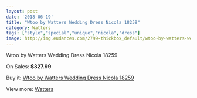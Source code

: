 ```yaml
---
layout: post
date: '2018-06-19'
title: "Wtoo by Watters Wedding Dress Nicola 18259"
category: Watters
tags: ["style","special","unique","nicola","dress"]
image: http://img.eudances.com/2799-thickbox_default/wtoo-by-watters-wedding-dress-nicola-18259.jpg
---
```

Wtoo by Watters Wedding Dress Nicola 18259

On Sales: **$327.99**
<a href="https://www.eudances.com/en/watters/954-wtoo-by-watters-wedding-dress-nicola-18259.html"><amp-img layout="responsive" width="600" height="600" src="//img.eudances.com/2799-thickbox_default/wtoo-by-watters-wedding-dress-nicola-18259.jpg" alt="Wtoo by Watters Wedding Dress Nicola 18259 0" /></a>
<a href="https://www.eudances.com/en/watters/954-wtoo-by-watters-wedding-dress-nicola-18259.html"><amp-img layout="responsive" width="600" height="600" src="//img.eudances.com/2801-thickbox_default/wtoo-by-watters-wedding-dress-nicola-18259.jpg" alt="Wtoo by Watters Wedding Dress Nicola 18259 1" /></a>
<a href="https://www.eudances.com/en/watters/954-wtoo-by-watters-wedding-dress-nicola-18259.html"><amp-img layout="responsive" width="600" height="600" src="//img.eudances.com/2800-thickbox_default/wtoo-by-watters-wedding-dress-nicola-18259.jpg" alt="Wtoo by Watters Wedding Dress Nicola 18259 2" /></a>

Buy it: [Wtoo by Watters Wedding Dress Nicola 18259](https://www.eudances.com/en/watters/954-wtoo-by-watters-wedding-dress-nicola-18259.html "Wtoo by Watters Wedding Dress Nicola 18259")

View more: [Watters](https://www.eudances.com/en/12-watters "Watters")
